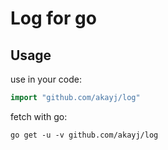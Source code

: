 # Log for go

## Usage

use in your code:


``` go
import "github.com/akayj/log"
```

fetch with go:

```
go get -u -v github.com/akayj/log
```
